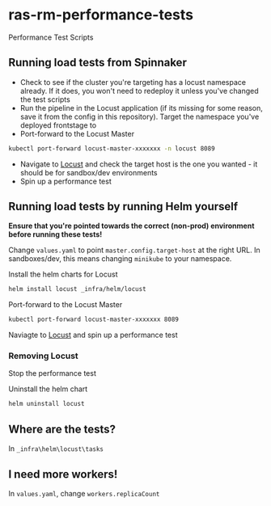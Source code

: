 # ras-rm-performance-tests
Performance Test Scripts

## Running load tests from Spinnaker
* Check to see if the cluster you're targeting has a locust namespace already. If it does, you won't need to redeploy it unless you've changed the test scripts
* Run the pipeline in the Locust application (if its missing for some reason, save it from the config in this repository). Target the namespace you've deployed frontstage to
* Port-forward to the Locust Master
```bash
kubectl port-forward locust-master-xxxxxxx -n locust 8089
```
* Navigate to [Locust](http://localhost:8089) and check the target host is the one you wanted - it should be for sandbox/dev environments
* Spin up a performance test

## Running load tests by running Helm yourself

**Ensure that you're pointed towards the correct (non-prod) environment before running these tests!**

Change `values.yaml` to point `master.config.target-host` at the right URL. In sandboxes/dev, this means changing `minikube` to your namespace.

Install the helm charts for Locust
```bash
helm install locust _infra/helm/locust
```

Port-forward to the Locust Master
```bash
kubectl port-forward locust-master-xxxxxxx 8089
```

Naviagte to [Locust](http://localhost:8089) and spin up a performance test

### Removing Locust

Stop the performance test

Uninstall the helm chart
```bash
helm uninstall locust
```

## Where are the tests?

In `_infra\helm\locust\tasks`

## I need more workers!

In `values.yaml`, change `workers.replicaCount`